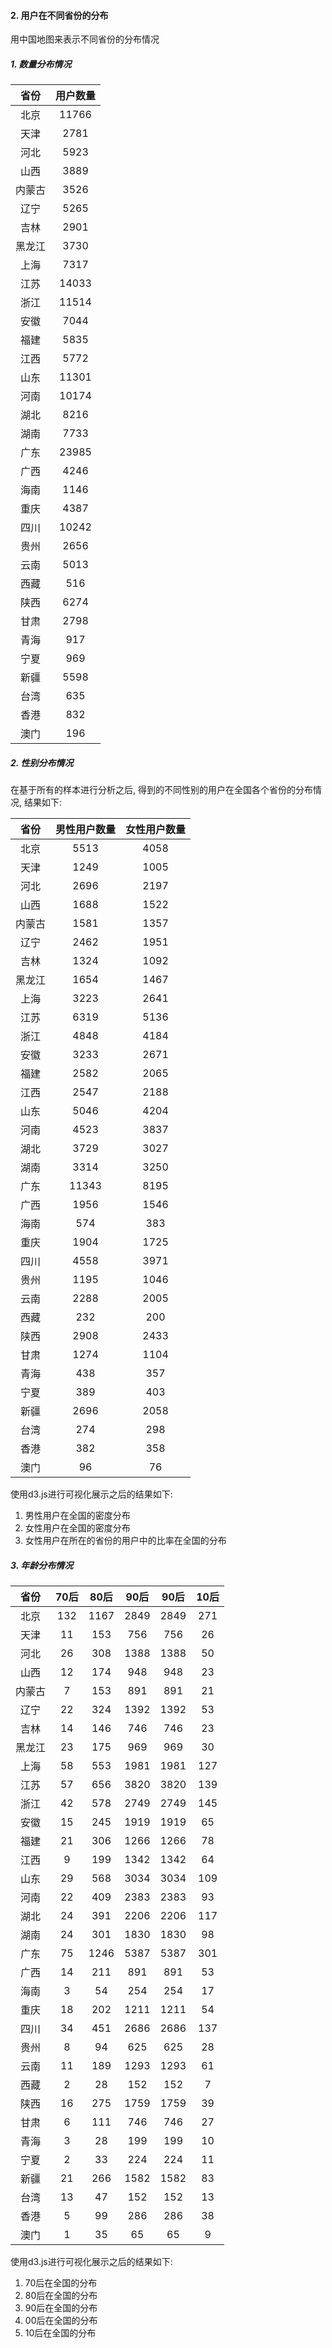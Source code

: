 #### 2. 用户在不同省份的分布

用中国地图来表示不同省份的分布情况

##### 1. 数量分布情况

| 省份 | 用户数量 |
|:----:|:-------:|
| 北京 | 11766 |
| 天津 | 2781 |
| 河北 | 5923 |
| 山西 | 3889 |
| 内蒙古 | 3526 |
| 辽宁 | 5265 |
| 吉林 | 2901 |
| 黑龙江 | 3730 |
| 上海 | 7317 |
| 江苏 | 14033 |
| 浙江 | 11514 |
| 安徽 | 7044 |
| 福建 | 5835 |
| 江西 | 5772 |
| 山东 | 11301 |
| 河南 | 10174 |
| 湖北 | 8216 |
| 湖南 | 7733 |
| 广东 | 23985 |
| 广西 | 4246 |
| 海南 | 1146 |
| 重庆 | 4387 |
| 四川 | 10242 |
| 贵州 | 2656 |
| 云南 | 5013 |
| 西藏 | 516 |
| 陕西 | 6274 |
| 甘肃 | 2798 |
| 青海 | 917 |
| 宁夏 | 969 |
| 新疆 | 5598 |
| 台湾 | 635 |
| 香港 | 832 |
| 澳门 | 196 |

##### 2. 性别分布情况

在基于所有的样本进行分析之后, 得到的不同性别的用户在全国各个省份的分布情况, 结果如下:

| 省份 | 男性用户数量 | 女性用户数量 |
|:----:|:-----------:| :----------:|
| 北京 | 5513 | 4058 |
| 天津 | 1249 | 1005 |
| 河北 | 2696 | 2197 |
| 山西 | 1688 | 1522 |
| 内蒙古 | 1581 | 1357 |
| 辽宁 | 2462 | 1951 |
| 吉林 | 1324 | 1092 |
| 黑龙江 | 1654 | 1467 |
| 上海 | 3223 | 2641 |
| 江苏 | 6319 | 5136 |
| 浙江 | 4848 | 4184 |
| 安徽 | 3233 | 2671 |
| 福建 | 2582 | 2065 |
| 江西 | 2547 | 2188 |
| 山东 | 5046 | 4204 |
| 河南 | 4523 | 3837 |
| 湖北 | 3729 | 3027 |
| 湖南 | 3314 | 3250 |
| 广东 | 11343 | 8195 |
| 广西 | 1956 | 1546 |
| 海南 | 574 | 383 |
| 重庆 | 1904 | 1725 |
| 四川 | 4558 | 3971 |
| 贵州 | 1195 | 1046 |
| 云南 | 2288 | 2005 |
| 西藏 | 232 | 200 |
| 陕西 | 2908 | 2433 |
| 甘肃 | 1274 | 1104 |
| 青海 | 438 | 357 |
| 宁夏 | 389 | 403 |
| 新疆 | 2696 | 2058 |
| 台湾 | 274 | 298 |
| 香港 | 382 | 358 |
| 澳门 | 96 | 76 |

使用d3.js进行可视化展示之后的结果如下:

1. 男性用户在全国的密度分布
2. 女性用户在全国的密度分布
3. 女性用户在所在的省份的用户中的比率在全国的分布

##### 3. 年龄分布情况

| 省份 | 70后 | 80后 | 90后 | 90后 | 10后 |
|:---:|:-----:| :---:| :---:| :---:| :---:|
| 北京 | 132 | 1167 | 2849 | 2849 | 271 |
| 天津 | 11 | 153 | 756 | 756 | 26 |
| 河北 | 26 | 308 | 1388 | 1388 | 50 |
| 山西 | 12 | 174 | 948 | 948 | 23 |
| 内蒙古 | 7 | 153 | 891 | 891 | 21 |
| 辽宁 | 22 | 324 | 1392 | 1392 | 53 |
| 吉林 | 14 | 146 | 746 | 746 | 23 |
| 黑龙江 | 23 | 175 | 969 | 969 | 30 |
| 上海 | 58 | 553 | 1981 | 1981 | 127 |
| 江苏 | 57 | 656 | 3820 | 3820 | 139 |
| 浙江 | 42 | 578 | 2749 | 2749 | 145 |
| 安徽 | 15 | 245 | 1919 | 1919 | 65 |
| 福建 | 21 | 306 | 1266 | 1266 | 78 |
| 江西 | 9 | 199 | 1342 | 1342 | 64 |
| 山东 | 29 | 568 | 3034 | 3034 | 109 |
| 河南 | 22 | 409 | 2383 | 2383 | 93 |
| 湖北 | 24 | 391 | 2206 | 2206 | 117 |
| 湖南 | 24 | 301 | 1830 | 1830 | 98 |
| 广东 | 75 | 1246 | 5387 | 5387 | 301 |
| 广西 | 14 | 211 | 891 | 891 | 53 |
| 海南 | 3 | 54 | 254 | 254 | 17 |
| 重庆 | 18 | 202 | 1211 | 1211 | 54 |
| 四川 | 34 | 451 | 2686 | 2686 | 137 |
| 贵州 | 8 | 94 | 625 | 625 | 28 |
| 云南 | 11 | 189 | 1293 | 1293 | 61 |
| 西藏 | 2 | 28 | 152 | 152 | 7 |
| 陕西 | 16 | 275 | 1759 | 1759 | 39 |
| 甘肃 | 6 | 111 | 746 | 746 | 27 |
| 青海 | 3 | 28 | 199 | 199 | 10 |
| 宁夏 | 2 | 33 | 224 | 224 | 11 |
| 新疆 | 21 | 266 | 1582 | 1582 | 83 |
| 台湾 | 13 | 47 | 152 | 152 | 13 |
| 香港 | 5 | 99 | 286 | 286 | 38 |
| 澳门 | 1 | 35 | 65 | 65 | 9 |

使用d3.js进行可视化展示之后的结果如下:

1. 70后在全国的分布
1. 80后在全国的分布
1. 90后在全国的分布
1. 00后在全国的分布
1. 10后在全国的分布